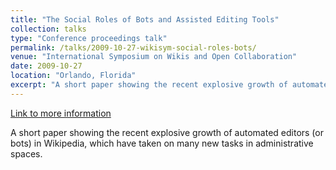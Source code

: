 ```yaml
---
title: "The Social Roles of Bots and Assisted Editing Tools"
collection: talks
type: "Conference proceedings talk"
permalink: /talks/2009-10-27-wikisym-social-roles-bots/ 
venue: "International Symposium on Wikis and Open Collaboration"
date: 2009-10-27
location: "Orlando, Florida"
excerpt: "A short paper showing the recent explosive growth of automated editors (or bots) in Wikipedia, which have taken on many new tasks in administrative spaces."
---
```


<a href='http://www.stuartgeiger.com/papers/geiger-wikisym-bots.pdf'>Link to more information</a>

A short paper showing the recent explosive growth of automated editors (or bots) in Wikipedia, which have taken on many new tasks in administrative spaces.
